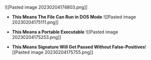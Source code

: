 ![[Pasted image 20230204174803.png]]

- **This Means The File Can Run in DOS Mode**
![[Pasted image 20230204175111.png]]

- **This Means a Portable Executable**
![[Pasted image 20230204175253.png]]

- **This Means Signature Will Get Passed Without False-Positives**![[Pasted image 20230204175755.png]]
